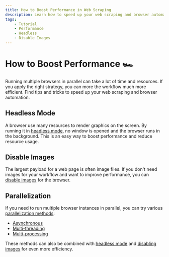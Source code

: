 ```yaml
---
title: How to Boost Performance in Web Scraping
description: Learn how to speed up your web scraping and browser automation with Browserist by disabling images or running browsers in headless mode and in parallel.
tags:
    - Tutorial
    - Performance
    - Headless
    - Disable Images
---
```


# How to Boost Performance 🏎️
Running multiple browsers in parallel can take a lot of time and resources. If you apply the right strategy, you can more the workflow much more efficient. Find tips and tricks to speed up your web scraping and browser automation.

## Headless Mode
A browser use many resources to render graphics on the screen. By running it in [headless mode](headless.md), no window is opened and the browser runs in the background. This is an easy way to boost performance and reduce resource usage.

## Disable Images
The largest payload for a web page is often image files. If you don't need images for your workflow and want to improve performance, you can [disable images](disable-images.md) for the browser.

## Parallelization
If you need to run multiple browser instances in parallel, you can try various [parallelization methods](parallelization/results-summary.md):

* [Asynchronous](parallelization/2-asynchronous.md)
* [Multi-threading](parallelization/3-multi-threading.md)
* [Multi-processing](parallelization/4-multi-processing.md)

These methods can also be combined with [headless mode](headless.md) and [disabling images](disable-images.md) for even more efficiency.
